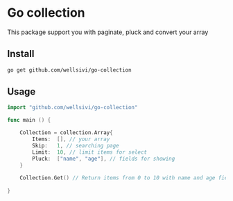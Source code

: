 # Go collection

This package support you with paginate, pluck and convert your array

## Install

```bash
go get github.com/wellsivi/go-collection
```

## Usage

```go
import "github.com/wellsivi/go-collection"

func main () {

    Collection = collection.Array{
        Items:  [], // your array
        Skip:   1, // searching page
        Limit:  10, // limit items for select
        Pluck:  ["name", "age"], // fields for showing
    }
    
    Collection.Get() // Return items from 0 to 10 with name and age fields
    
}
```
